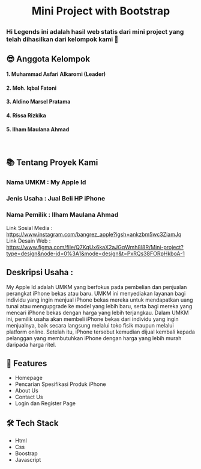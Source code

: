 # <p align="center">Mini Project with Bootstrap</p>

### Hi Legends ini adalah hasil web statis dari mini project yang telah dihasilkan dari kelompok kami 👋

## 😎 Anggota Kelompok

#### 1. Muhammad Asfari Alkaromi (Leader)

#### 2. Moh. Iqbal Fatoni

#### 3. Aldino Marsel Pratama

#### 4. Rissa Rizkika

#### 5. Ilham Maulana Ahmad

<br/>

## 📚 Tentang Proyek Kami

### Nama UMKM : My Apple Id <br/>

### Jenis Usaha : Jual Beli HP iPhone <br/>

### Nama Pemilik : Ilham Maulana Ahmad <br/>

Link Sosial Media : <br/> https://www.instagram.com/bangrez_apple?igsh=ankzbm5wc3ZiamJq <br/>
Link Desain Web : <br/>https://www.figma.com/file/Q7KqUx6kaX2aJGqWmh8l8R/Mini-project?type=design&node-id=0%3A1&mode=design&t=PxRQs38FORpHkboA-1 <br/>

## Deskripsi Usaha :

My Apple Id adalah UMKM yang berfokus pada pembelian dan penjualan perangkat iPhone bekas atau baru. UMKM ini menyediakan layanan bagi individu yang ingin menjual iPhone bekas mereka untuk mendapatkan uang tunai atau mengupgrade ke model yang lebih baru, serta bagi mereka yang mencari iPhone bekas dengan harga yang lebih terjangkau.
Dalam UMKM ini, pemilik usaha akan membeli iPhone bekas dari individu yang ingin menjualnya, baik secara langsung melalui toko fisik maupun melalui platform online. Setelah itu, iPhone tersebut kemudian dijual kembali kepada pelanggan yang membutuhkan iPhone dengan harga yang lebih murah daripada harga ritel.

## 🧐 Features

- Homepage
- Pencarian Spesifikasi Produk iPhone
- About Us
- Contact Us
- Login dan Register Page

## 🛠️ Tech Stack

- Html
- Css
- Boostrap
- Javascript
